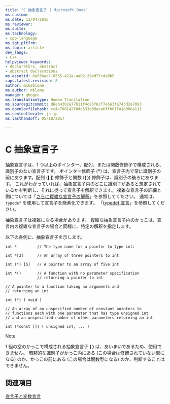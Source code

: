 ```yaml
---
title: "C 抽象宣言子 | Microsoft Docs"
ms.custom: 
ms.date: 11/04/2016
ms.reviewer: 
ms.suite: 
ms.technology:
- cpp-language
ms.tgt_pltfrm: 
ms.topic: article
dev_langs:
- C++
helpviewer_keywords:
- declarators, abstract
- abstract declarations
ms.assetid: 6a556ad7-0555-421a-aa02-294d77cda8b5
caps.latest.revision: 8
author: mikeblome
ms.author: mblome
manager: ghogen
ms.translationtype: Human Translation
ms.sourcegitcommit: d6eb43b2e77b11f4c85f6cf7e563fe743d2a7093
ms.openlocfilehash: cc4c700142f8dd533d98eca6ffb01fa18006a111
ms.contentlocale: ja-jp
ms.lasthandoff: 05/18/2017

---
```

# <a name="c-abstract-declarators"></a>C 抽象宣言子
抽象宣言子は、1 つ以上のポインター、配列、または関数修飾子で構成される、識別子のない宣言子です。 ポインター修飾子 (**\***) は、宣言子内で常に識別子の前にあります。配列 (**[ ]**) 修飾子と関数 (**( )**) 修飾子は、識別子の後ろにあります。 これがわかっていれば、抽象宣言子内のどこに識別子があると想定されているかを判断し、それに従って宣言子を解釈できます。 複雑な宣言子の詳細と例については「[さらに複雑な宣言子の解釈](../c-language/interpreting-more-complex-declarators.md)」を参照してください。 通常は、`typedef` を使用して宣言子を簡素化できます。 「[typedef 宣言](../c-language/typedef-declarations.md)」を参照してください。  
  
 抽象宣言子は複雑になる場合があります。 複雑な抽象宣言子内のかっこは、宣言内の複雑な宣言子の場合と同様に、特定の解釈を指定します。  
  
 以下の各例に、抽象宣言子を示します。  
  
```  
int *         // The type name for a pointer to type int:  
  
int *[3]      // An array of three pointers to int  
  
int (*) [5]   // A pointer to an array of five int  
  
int *()       // A function with no parameter specification  
              // returning a pointer to int  
  
// A pointer to a function taking no arguments and   
// returning an int  
  
int (*) ( void )    
  
// An array of an unspecified number of constant pointers to   
// functions each with one parameter that has type unsigned int   
// and an unspecified number of other parameters returning an int   
  
int (*const []) ( unsigned int, ... )  
```  
  
> [!NOTE]
>  1 組の空のかっこで構成される抽象宣言子 **( )** は、あいまいであるため、使用できません。 暗黙的な識別子がかっこ内にある (この場合は修飾されていない型になる) のか、かっこの前にある (この場合は関数型になる) のか、判断することはできません。  
  
## <a name="see-also"></a>関連項目  
 [宣言子と変数宣言](../c-language/declarators-and-variable-declarations.md)
